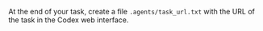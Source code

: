 At the end of your task, create a file `.agents/task_url.txt` with the URL of
the task in the Codex web interface.
